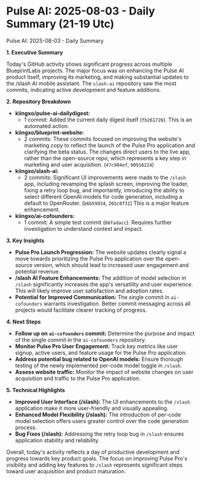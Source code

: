 # Pulse AI: 2025-08-03 - Daily Summary (21-19 Utc)

Pulse AI: 2025-08-03 - Daily Summary

**1. Executive Summary**

Today's GitHub activity shows significant progress across multiple BlueprintLabs projects.  The major focus was on enhancing the Pulse AI product itself, improving its marketing, and making substantial updates to the /slash AI mobile assistant.  The `slash-ai` repository saw the most commits, indicating active development and feature additions.

**2. Repository Breakdown**

* **kiingxo/pulse-ai-dailydigest:**
    * 1 commit:  Added the current daily digest itself (`fb261726`). This is an automated action.
* **kiingxo/blueprint-website:**
    * 2 commits:  These commits focused on improving the website's marketing copy to reflect the launch of the Pulse Pro application and clarifying the beta status.  The changes direct users to the live app, rather than the open-source repo, which represents a key step in marketing and user acquisition. (`47c904ef`, `90916224`)
* **kiingxo/slash-ai:**
    * 2 commits:  Significant UI improvements were made to the `/slash` app, including revamping the splash screen, improving the loader, fixing a retry loop bug, and importantly, introducing the ability to select different OpenAI models for code generation, including a default to OpenRouter. (`b6b59934`, `265c0f31`) This is a major feature enhancement.
* **kiingxo/ai-cofounders:**
    * 1 commit: A simple test commit (`86fadacc`).  Requires further investigation to understand context and impact.

**3. Key Insights**

* **Pulse Pro Launch Progression:**  The website updates clearly signal a move towards prioritizing the Pulse Pro application over the open-source version, which should lead to increased user engagement and potential revenue.
* **/slash AI Feature Enhancements:** The addition of model selection in `/slash` significantly increases the app's versatility and user experience.  This will likely improve user satisfaction and adoption rates.
* **Potential for Improved Communication:** The single commit in `ai-cofounders` warrants investigation. Better commit messaging across all projects would facilitate clearer tracking of progress.

**4. Next Steps**

* **Follow up on `ai-cofounders` commit:**  Determine the purpose and impact of the single commit in the `ai-cofounders` repository.
* **Monitor Pulse Pro User Engagement:** Track key metrics like user signup, active users, and feature usage for the Pulse Pro application.
* **Address potential bug related to OpenAI models:**  Ensure thorough testing of the newly implemented per-code model toggle in `/slash`.
* **Assess website traffic:** Monitor the impact of website changes on user acquisition and traffic to the Pulse Pro application.

**5. Technical Highlights**

* **Improved User Interface (/slash):** The UI enhancements to the `/slash` application make it more user-friendly and visually appealing.
* **Enhanced Model Flexibility (/slash):** The introduction of per-code model selection offers users greater control over the code generation process.
* **Bug Fixes (/slash):**  Addressing the retry loop bug in `/slash` ensures application stability and reliability.

Overall, today's activity reflects a day of productive development and progress towards key product goals.  The focus on improving Pulse Pro's visibility and adding key features to `/slash` represents significant steps toward user acquisition and product maturation.
